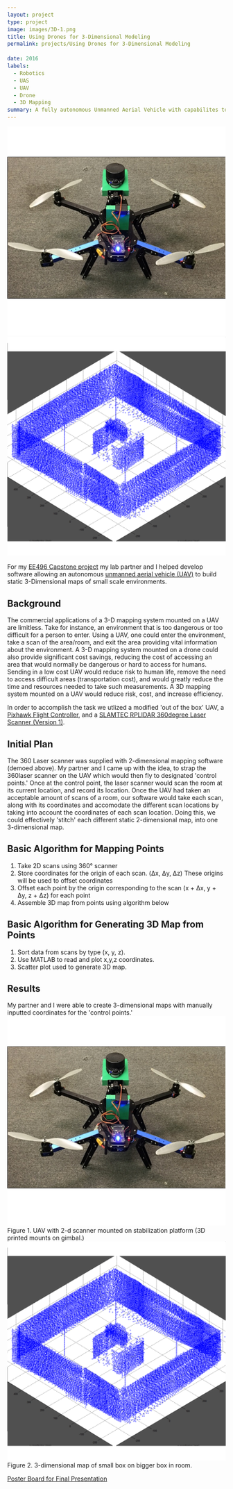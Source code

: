 ```yaml
---
layout: project
type: project
image: images/3D-1.png
title: Using Drones for 3-Dimensional Modeling
permalink: projects/Using Drones for 3-Dimensional Modeling

date: 2016
labels:
  - Robotics
  - UAS
  - UAV
  - Drone
  - 3D Mapping
summary: A fully autonomous Unmanned Aerial Vehicle with capabilites to 3-D map small scale environments. 
---
```


<div class="ui small rounded images">
  <img class="ui image" src="../images/3D-3.jpg">
  <img class="ui image" src="../images/3D-1.png"> 
</div>


For my [EE496 Capstone project](http://www.ee.hawaii.edu/student/index.php?stc=1&stp=79) my lab partner and I helped develop software allowing an autonomous [unmanned aerial vehicle (UAV)](https://en.wikipedia.org/wiki/Unmanned_aerial_vehicle) to build static 3-Dimensional maps of small scale environments. 

## Background 

The commercial applications of a 3-D mapping system mounted on a UAV are limitless. Take for instance, an environment that is too dangerous or too difficult for a person to enter. Using a UAV, one could enter the environment, take a scan of the area/room, and exit the area providing vital information about the environment. A 3-D mapping system mounted on a drone could also provide significant cost savings, reducing the cost of accessing an area that would normally be dangerous or hard to access for humans. Sending in a low cost UAV would reduce risk to human life, remove the need to access difficult areas (transportation cost), and would greatly reduce the time and resources needed to take such measurements. A 3D mapping system mounted on a UAV would reduce risk, cost, and increase efficiency. 

In order to accomplish the task we utlized a modified 'out of the box' UAV, a [Pixhawk Flight Controller](https://pixhawk.org/), and a [SLAMTEC RPLIDAR 360degree Laser Scanner (Version 1)](https://www.slamtec.com/en).

## Initial Plan
The 360 Laser scanner was supplied with 2-dimensional mapping software (demoed above). My partner and I came up with the idea, to strap the 360laser scanner on the UAV which would then fly to designated 'control points.' Once at the control point, the laser scanner would scan the room at its current location, and record its location. Once the UAV had taken an acceptable amount of scans of a room, our software would take each scan, along with its coordinates and accomodate the different scan locations by taking into account the coordinates of each scan location. Doing this, we could effectively 'stitch' each different static 2-dimensional map, into one 3-dimensional map. 

## Basic Algorithm for Mapping Points
1. Take 2D scans using 360° scanner
2. Store coordinates for the origin of each scan. (Δx, Δy, Δz)
    These origins will be used to offset coordinates
3. Offset each point by the origin corresponding to the scan
    (x + Δx, y + Δy, z + Δz) for each point
4. Assemble 3D map from points using algorithm below

## Basic Algorithm for Generating 3D Map from Points
1. Sort data from scans by type (x, y, z). 
2. Use MATLAB to read and plot x,y,z coordinates.
3. Scatter plot used to generate 3D map.

## Results
My partner and I were able to create 3-dimensional maps with manually inputted coordinates for the 'control points.' 
<img class="ui image" src="../images/3D-3.jpg">
Figure 1. UAV with 2-d scanner mounted on stabilization platform (3D printed mounts on gimbal.)
<img class="ui image" src="../images/3D-1.png">
Figure 2. 3-dimensional map of small box on bigger box in room.

[Poster Board for Final Presentation](https://docs.google.com/presentation/d/1E7QgWdOTH9bBuWeAJh5SnWRyPhcc544njnLw52QVCds/edit?usp=sharing)


